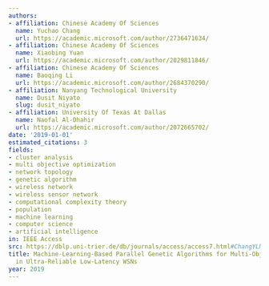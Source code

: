 ```yaml
---
authors:
- affiliation: Chinese Academy Of Sciences
  name: Yuchao Chang
  url: https://academic.microsoft.com/author/2736471634/
- affiliation: Chinese Academy Of Sciences
  name: Xiaobing Yuan
  url: https://academic.microsoft.com/author/2029811846/
- affiliation: Chinese Academy Of Sciences
  name: Baoqing Li
  url: https://academic.microsoft.com/author/2684370290/
- affiliation: Nanyang Technological University
  name: Dusit Niyato
  slug: dusit_niyato
- affiliation: University Of Texas At Dallas
  name: Naofal Al-Dhahir
  url: https://academic.microsoft.com/author/2072665702/
date: '2019-01-01'
estimated_citations: 3
fields:
- cluster analysis
- multi objective optimization
- network topology
- genetic algorithm
- wireless network
- wireless sensor network
- computational complexity theory
- population
- machine learning
- computer science
- artificial intelligence
in: IEEE Access
src: https://dblp.uni-trier.de/db/journals/access/access7.html#ChangYLNA19
title: Machine-Learning-Based Parallel Genetic Algorithms for Multi-Objective Optimization
  in Ultra-Reliable Low-Latency WSNs
year: 2019
---
```

